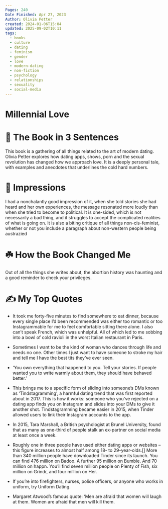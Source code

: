 ```yaml
---
Pages: 240
Date Finished: Apr 27, 2023
Author: Olivia Petter
created: 2024-01-06T15:04
updated: 2025-09-02T10:11
tags:
  - books
  - culture
  - dating
  - feminism
  - gender
  - love
  - modern-dating
  - non-fiction
  - psychology
  - relationships
  - sexuality
  - social-media
---
```

# Millennial Love



# 🚀 The Book in 3 Sentences
This book is a gathering of all things related to the art of modern dating. Olivia Petter explores how dating apps, shows, porn and the sexual revolution has changed how we approach love. It is a deeply personal tale, with examples and anecdotes that underlines the cold hard numbers. 

# 🎨 Impressions
I had a nonchalantly good impression of it, when she told stories she had heard and her own experiences, the message resonated more loudly than when she tried to become to political. It is one-sided, which is not necessarily a bad thing, and it struggles to accept the complicated realities of what is going on. It is also a biting critique of all things non-cis-feminist, whether or not you include a paragraph about non-western people being austrazied 

# ☘️ How the Book Changed Me
Out of all the things she writes about, the abortion history was haunting and a good reminder to check your privileges. 

# ✍️ My Top  Quotes

- It took me forty-five minutes to find somewhere to eat dinner, because every single place I’d been recommended was either too romantic or too Instagrammable for me to feel comfortable sitting there alone. I also can’t speak French, which was unhelpful. All of which led to me sobbing into a bowl of cold ravioli in the worst Italian restaurant in Paris.
 
- Sometimes I want to be the kind of woman who dances through life and needs no one. Other times I just want to have someone to stroke my hair and tell me I have the best tits they’ve ever seen.
 
- ‘You own everything that happened to you. Tell your stories. If people wanted you to write warmly about them, they should have behaved better.’
 
- This brings me to a specific form of sliding into someone’s DMs known as ‘Tindstagramming’, a harmful dating trend that was first reported about in 2017. This is how it works: someone who you’ve rejected on a dating app finds you on Instagram and slides into your DMs to give it another shot. Tindstagramming became easier in 2015, when Tinder allowed users to link their Instagram accounts to the app.
 
- In 2015, Tara Marshall, a British psychologist at Brunel University, found that as many as one-third of people stalk an ex-partner on social media at least once a week.
 
- Roughly one in three people have used either dating apps or websites – this figure increases to almost half among 18- to 29-year-olds.\[\] More than 340 million people have downloaded Tinder since its launch. You can find 476 million on Badoo. A further 95 million on Bumble. And 70 million on happn. You’ll find seven million people on Plenty of Fish, six million on Grindr, and four million on Her.
 
- If you’re into firefighters, nurses, police officers, or anyone who works in uniform, try Uniform Dating.
 
- Margaret Atwood’s famous quote: ‘Men are afraid that women will laugh at them. Women are afraid that men will kill them.
 

